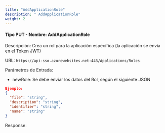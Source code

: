 ```yaml
---
title: "AddApplicationRole"
description: " AddApplicationRole"
weight: 2
---
```

#### Tipo PUT - Nombre: AddApplicationRole ####

Descripción: Crea un rol para la aplicación específica (la aplicación se envía en el Token JWT)

URL: `https://api-sso.azurewebsites.net:443/Applications/Roles`

Parámetros de Entrada:

* newRole: Se debe enviar los datos del Rol, según el siguiente JSON

```json
Ejemplo:
{
  "file": "string",
  "description": "string",
  "identifier": "string",
  "name": "string"
}
```

Response:
